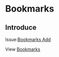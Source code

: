 # Bookmarks 

## Introduce
Issue:[Bookmarks Add](https://netcut.cn/ADSDFASredfgrfvF)

View
[Bookmarks](docs/bookmarks.md)   
